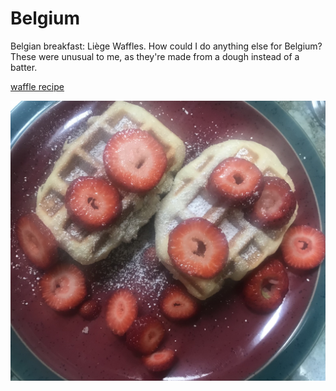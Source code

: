 # Belgium

Belgian breakfast: Li&egrave;ge Waffles. How could I do anything else
for Belgium? These were unusual to me, as they're made from a dough
instead of a batter.

[waffle recipe](https://www.196flavors.com/belgium-liege-waffle/)

![Waffles](images/belgium.jpeg)